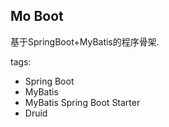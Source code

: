 Mo Boot
----

基于SpringBoot+MyBatis的程序骨架.

tags:
* Spring Boot
* MyBatis
* MyBatis Spring Boot Starter
* Druid
